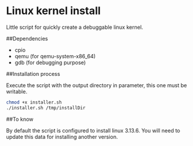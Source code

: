# Linux kernel install

Little script for quickly create a debuggable linux kernel. 

##Dependencies 

- cpio 
- qemu (for qemu-system-x86_64)
- gdb (for debugging purpose)


##Installation process

Execute the script with the output directory in parameter, this one must be writable. 

```bash
chmod +x installer.sh 
./installer.sh /tmp/installDir
```

##To know

By default the script is configured to install linux 3.13.6. 
You will need to update this data for installing another version. 